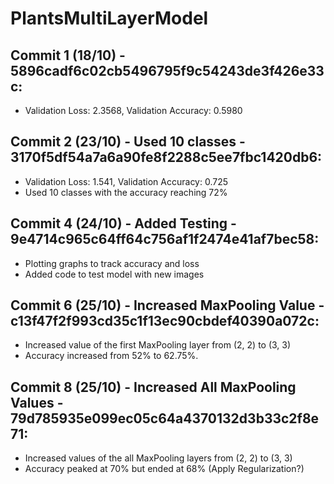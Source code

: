 # PlantsMultiLayerModel

## Commit 1 (18/10) - 5896cadf6c02cb5496795f9c54243de3f426e33c:
- Validation Loss: 2.3568, Validation Accuracy: 0.5980

## Commit 2 (23/10) - Used 10 classes - 3170f5df54a7a6a90fe8f2288c5ee7fbc1420db6:
- Validation Loss: 1.541, Validation Accuracy: 0.725
- Used 10 classes with the accuracy reaching 72%

## Commit 4 (24/10) - Added Testing - 9e4714c965c64ff64c756af1f2474e41af7bec58:
- Plotting graphs to track accuracy and loss
- Added code to test model with new images

## Commit 6 (25/10) - Increased MaxPooling Value - c13f47f2f993cd35c1f13ec90cbdef40390a072c:
- Increased value of the first MaxPooling layer from (2, 2) to (3, 3)
- Accuracy increased from 52% to 62.75%.

## Commit 8 (25/10) - Increased All MaxPooling Values - 79d785935e099ec05c64a4370132d3b33c2f8e71:
- Increased values of the all MaxPooling layers from (2, 2) to (3, 3)
- Accuracy peaked at 70% but ended at 68% (Apply Regularization?)